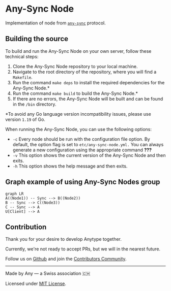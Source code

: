 ﻿# Any-Sync Node
Implementation of node from [`any-sync`](https://github.com/anyproto/any-sync) protocol.

## Building the source
To build and run the Any-Sync Node on your own server, follow these technical steps:

1.  Clone the Any-Sync Node repository to your local machine.
2.  Navigate to the root directory of the repository, where you will find a `Makefile`.
3.  Run the command `make deps` to install the required dependencies for the Any-Sync Node.*
4.  Run the command `make build` to build the Any-Sync Node.*
5.  If there are no errors, the Any-Sync Node will be built and can be found in the `/bin` directory.

*To avoid any Go language version incompatibility issues, please use version `1.19` of Go.

When running the Any-Sync Node, you can use the following options:

 - `-c` Every node should be run with the configuration file option. By
   default, the option flag is set to `etc/any-sync-node.yml.` You can
   always generate a new configuration using the appropriate command **???**
 -   `-v` This option shows the current version of the Any-Sync Node and then exits.
 -   `-h` This option shows the help message and then exits.

## Graph example of using Any-Sync Nodes group

```mermaid
graph LR
A((Node1)) -- Sync --> B((Node2))
B -- Sync --> C((Node3))
C -- Sync --> A
U[Client] --> A

```

## Contribution
Thank you for your desire to develop Anytype together. 

Currently, we're not ready to accept PRs, but we will in the nearest future.

Follow us on [Github](https://github.com/anyproto) and join the [Contributors Community](https://github.com/orgs/anyproto/discussions).

---
Made by Any — a Swiss association 🇨🇭

Licensed under [MIT License](./LICENSE).
